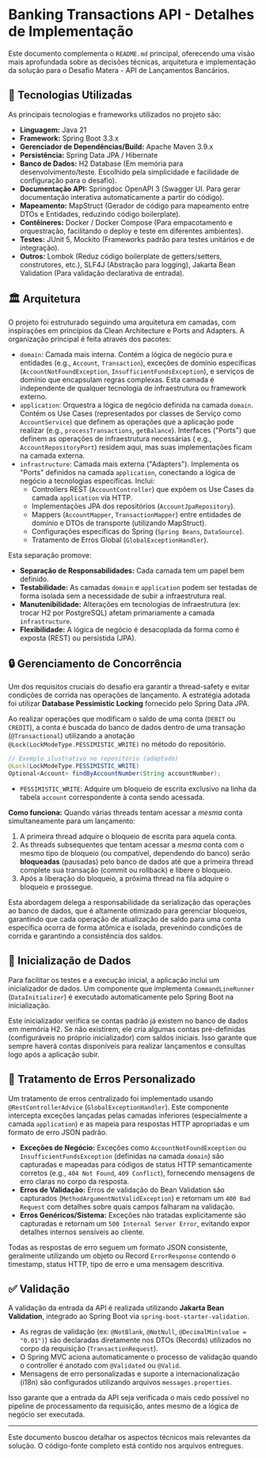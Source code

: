 # Banking Transactions API - Detalhes de Implementação

Este documento complementa o `README.md` principal, oferecendo uma visão mais aprofundada sobre as decisões técnicas,
arquitetura e implementação da solução para o Desafio Matera - API de Lançamentos Bancários.

## 🧩 Tecnologias Utilizadas

As principais tecnologias e frameworks utilizados no projeto são:

* **Linguagem:** Java 21
* **Framework:** Spring Boot 3.3.x
* **Gerenciador de Dependências/Build:** Apache Maven 3.9.x
* **Persistência:** Spring Data JPA / Hibernate
* **Banco de Dados:** H2 Database (Em memória para desenvolvimento/teste. Escolhido pela simplicidade e facilidade de
  configuração para o desafio).
* **Documentação API:** Springdoc OpenAPI 3 (Swagger UI. Para gerar documentação interativa automaticamente a partir do
  código).
* **Mapeamento:** MapStruct (Gerador de código para mapeamento entre DTOs e Entidades, reduzindo código boilerplate).
* **Contêineres:** Docker / Docker Compose (Para empacotamento e orquestração, facilitando o deploy e teste em
  diferentes ambientes).
* **Testes:** JUnit 5, Mockito (Frameworks padrão para testes unitários e de integração).
* **Outros:** Lombok (Reduz código boilerplate de getters/setters, construtores, etc.), SLF4J (Abstração para logging),
  Jakarta Bean Validation (Para validação declarativa de entrada).

## 🏛️ Arquitetura

O projeto foi estruturado seguindo uma arquitetura em camadas, com inspirações em princípios da Clean Architecture e
Ports and Adapters. A organização principal é feita através dos pacotes:

* `domain`: Camada mais interna. Contém a lógica de negócio pura e entidades (e.g., `Account`, `Transaction`), exceções
  de domínio específicas (`AccountNotFoundException`, `InsufficientFundsException`), e serviços de domínio que
  encapsulam regras complexas. Esta camada é independente de qualquer tecnologia de infraestrutura ou framework externo.
* `application`: Orquestra a lógica de negócio definida na camada `domain`. Contém os Use Cases (representados por
  classes de Serviço como `AccountService`) que definem as operações que a aplicação pode realizar (e.g.,
  `processTransactions`, `getBalance`). Interfaces ("Ports") que definem as operações de infraestrutura necessárias (
  e.g., `AccountRepositoryPort`) residem aqui, mas suas implementações ficam na camada externa.
* `infrastructure`: Camada mais externa ("Adapters"). Implementa os "Ports" definidos na camada `application`,
  conectando a lógica de negócio a tecnologias específicas. Inclui:
    * Controllers REST (`AccountController`) que expõem os Use Cases da camada `application` via HTTP.
    * Implementações JPA dos repositórios (`AccountJpaRepository`).
    * Mappers (`AccountMapper`, `TransactionMapper`) entre entidades de domínio e DTOs de transporte (utilizando
      MapStruct).
    * Configurações específicas do Spring (`Spring Beans`, `DataSource`).
    * Tratamento de Erros Global (`GlobalExceptionHandler`).

Esta separação promove:

* **Separação de Responsabilidades:** Cada camada tem um papel bem definido.
* **Testabilidade:** As camadas `domain` e `application` podem ser testadas de forma isolada sem a necessidade de subir
  a infraestrutura real.
* **Manutenibilidade:** Alterações em tecnologias de infraestrutura (ex: trocar H2 por PostgreSQL) afetam primariamente
  a camada `infrastructure`.
* **Flexibilidade:** A lógica de negócio é desacoplada da forma como é exposta (REST) ou persistida (JPA).

## 🔒 Gerenciamento de Concorrência

Um dos requisitos cruciais do desafio era garantir a thread-safety e evitar condições de corrida nas operações de
lançamento. A estratégia adotada foi utilizar **Database Pessimistic Locking** fornecido pelo Spring Data JPA.

Ao realizar operações que modificam o saldo de uma conta (`DEBIT` ou `CREDIT`), a conta é buscada do banco de dados
dentro de uma transação (`@Transactional`) utilizando a anotação `@Lock(LockModeType.PESSIMISTIC_WRITE)` no método do
repositório.

```java
// Exemplo ilustrativo no repositório (adaptado)
@Lock(LockModeType.PESSIMISTIC_WRITE)
Optional<Account> findByAccountNumber(String accountNumber);
```

* `PESSIMISTIC_WRITE`: Adquire um bloqueio de escrita exclusivo na linha da tabela `account` correspondente à conta
  sendo acessada.

**Como funciona:**
Quando várias threads tentam acessar a *mesma* conta simultaneamente para um lançamento:

1. A primeira thread adquire o bloqueio de escrita para aquela conta.
2. As threads subsequentes que tentam acessar a *mesma* conta com o mesmo tipo de bloqueio (ou compatível, dependendo do
   banco) serão **bloqueadas** (pausadas) pelo banco de dados até que a primeira thread complete sua transação (commit
   ou rollback) e libere o bloqueio.
3. Após a liberação do bloqueio, a próxima thread na fila adquire o bloqueio e prossegue.

Esta abordagem delega a responsabilidade da serialização das operações ao banco de dados, que é altamente otimizado para
gerenciar bloqueios, garantindo que cada operação de atualização de saldo para uma conta específica ocorra de forma
atômica e isolada, prevenindo condições de corrida e garantindo a consistência dos saldos.

## 🌱 Inicialização de Dados

Para facilitar os testes e a execução inicial, a aplicação inclui um inicializador de dados. Um componente que
implementa `CommandLineRunner` (`DataInitializer`) é executado automaticamente pelo Spring Boot na inicialização.

Este inicializador verifica se contas padrão já existem no banco de dados em memória H2. Se não existirem, ele cria
algumas contas pré-definidas (configuráveis no próprio inicializador) com saldos iniciais. Isso garante que sempre
haverá contas disponíveis para realizar lançamentos e consultas logo após a aplicação subir.

## 🚨 Tratamento de Erros Personalizado

Um tratamento de erros centralizado foi implementado usando `@RestControllerAdvice` (`GlobalExceptionHandler`). Este
componente intercepta exceções lançadas pelas camadas inferiores (especialmente a camada `application`) e as mapeia para
respostas HTTP apropriadas e um formato de erro JSON padrão.

* **Exceções de Negócio:** Exceções como `AccountNotFoundException` ou `InsufficientFundsException` (definidas na camada
  `domain`) são capturadas e mapeadas para códigos de status HTTP semanticamente corretos (e.g., `404 Not Found`,
  `409 Conflict`), fornecendo mensagens de erro claras no corpo da resposta.
* **Erros de Validação:** Erros de validação do Bean Validation são capturados (`MethodArgumentNotValidException`) e
  retornam um `400 Bad Request` com detalhes sobre quais campos falharam na validação.
* **Erros Genéricos/Sistema:** Exceções não tratadas explicitamente são capturadas e retornam um
  `500 Internal Server Error`, evitando expor detalhes internos sensíveis ao cliente.

Todas as respostas de erro seguem um formato JSON consistente, geralmente utilizando um objeto ou Record `ErrorResponse`
contendo o timestamp, status HTTP, tipo de erro e uma mensagem descritiva.

## ✅ Validação

A validação da entrada da API é realizada utilizando **Jakarta Bean Validation**, integrado ao Spring Boot via
`spring-boot-starter-validation`.

* As regras de validação (ex: `@NotBlank`, `@NotNull`, `@DecimalMin(value = "0.01")`) são declaradas diretamente nos
  DTOs (Records) utilizados no corpo da requisição (`TransactionRequest`).
* O Spring MVC aciona automaticamente o processo de validação quando o controller é anotado com `@Validated` ou
  `@Valid`.
* Mensagens de erro personalizadas e suporte a internacionalização (i18n) são configurados utilizando arquivos
  `messages.properties`.

Isso garante que a entrada da API seja verificada o mais cedo possível no pipeline de processamento da requisição, antes
mesmo de a lógica de negócio ser executada.

---

Este documento buscou detalhar os aspectos técnicos mais relevantes da solução. O código-fonte completo está contido nos
arquivos entregues.





